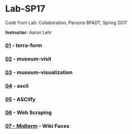 # Lab-SP17
Code from Lab: Collaboration, Parsons BFADT, Spring 2017

**Instructor:** Aaron Lehr

### [01](01/) - terra-form

### [02](02/) - museum-visit

### [03](03/) - museum-visualization

### [04](04/) - ascii

### [05](https://github.com/mbrav/asciify) - ASCIIfy

### [06](06/) - Web Scraping

### [07  - Midterm](07/) - Wiki Faces
